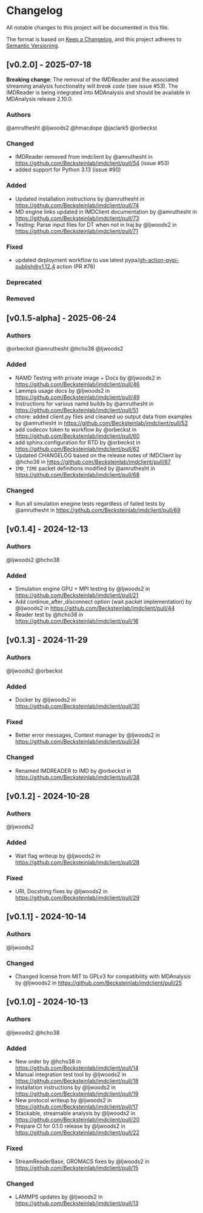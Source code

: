 # Changelog
All notable changes to this project will be documented in this file.

The format is based on [Keep a Changelog](https://keepachangelog.com/en/1.0.0/),
and this project adheres to [Semantic Versioning](https://semver.org/spec/v2.0.0.html).

<!--
The rules for this file:
  * entries are sorted newest-first.
  * summarize sets of changes - don't reproduce every git log comment here.
  * don't ever delete anything.
  * keep the format consistent:
    * do not use tabs but use spaces for formatting
    * 79 char width
    * YYYY-MM-DD date format (following ISO 8601)
  * accompany each entry with github issue/PR number (Issue #xyz)
-->

## [v0.2.0] - 2025-07-18

**Breaking change**: The removal of the IMDReader and the associated
streaming analysis functionality will *break code* (see issue
#53). The IMDReader is being integrated into MDAnalysis and should be
available in MDAnalysis release 2.10.0.

### Authors
<!-- GitHub usernames of contributors to this release -->
@amruthesht @ljwoods2 @hmacdope @jaclark5 @orbeckst

### Changed
<!-- Changes in existing functionality -->
* IMDReader removed from imdclient by @amruthesht in https://github.com/Becksteinlab/imdclient/pull/54 (issue #53)
* added support for Python 3.13 (issue #90)

### Added
<!-- New added features -->
* Updated installation instructions by @amruthesht in https://github.com/Becksteinlab/imdclient/pull/74
* MD engine links updated in IMDClient documentation by @amruthesht in https://github.com/Becksteinlab/imdclient/pull/73
* Testing: Parse input files for DT when not in traj by @ljwoods2 in https://github.com/Becksteinlab/imdclient/pull/71

### Fixed
<!-- Bug fixes -->
* updated deployment workflow to use latest pypa/gh-action-pypi-publish@v1.12.4 action (PR #78)


### Deprecated
<!-- Soon-to-be removed features -->

### Removed
<!-- Removed features -->



## [v0.1.5-alpha] - 2025-06-24

### Authors
<!-- GitHub usernames of contributors to this release -->
@orbeckst @amruthesht @hcho38 @ljwoods2

### Added
<!-- New added features -->
* NAMD Testing with private image + Docs by @ljwoods2 in https://github.com/Becksteinlab/imdclient/pull/46
* Lammps usage docs by @ljwoods2 in https://github.com/Becksteinlab/imdclient/pull/49
* Instructions for various namd builds by @amruthesht in https://github.com/Becksteinlab/imdclient/pull/51
* chore: added client.py files and cleaned uo output data from examples by @amruthesht in https://github.com/Becksteinlab/imdclient/pull/52
* add codecov token to workflow by @orbeckst in https://github.com/Becksteinlab/imdclient/pull/60
* add sphinx.configuration for RTD by @orbeckst in https://github.com/Becksteinlab/imdclient/pull/62
* Updated CHANGELOG based on the release notes of IMDClient by @hcho38 in https://github.com/Becksteinlab/imdclient/pull/67
* `IMD_TIME` packet definitions modified by @amruthesht in https://github.com/Becksteinlab/imdclient/pull/68

### Changed
<!-- Changes in existing functionality -->
* Run all simulation enegine tests regardless of failed tests by @amruthesht in https://github.com/Becksteinlab/imdclient/pull/69



## [v0.1.4] - 2024-12-13

### Authors
<!-- GitHub usernames of contributors to this release -->
@ljwoods2 @hcho38

### Added
<!-- New added features -->
* Simulation engine GPU + MPI testing by @ljwoods2 in https://github.com/Becksteinlab/imdclient/pull/21
* Add continue_after_disconnect option (wait packet implementation) by @ljwoods2 in https://github.com/Becksteinlab/imdclient/pull/44
* Reader test by @hcho38 in https://github.com/Becksteinlab/imdclient/pull/16


## [v0.1.3] - 2024-11-29

### Authors
<!-- GitHub usernames of contributors to this release -->
@ljwoods2 @orbeckst

### Added
<!-- New added features -->
* Docker by @ljwoods2 in https://github.com/Becksteinlab/imdclient/pull/30

### Fixed
<!-- Bug fixes -->
* Better error messages, Context manager by @ljwoods2 in https://github.com/Becksteinlab/imdclient/pull/34

### Changed
<!-- Changes in existing functionality -->
* Renamed IMDREADER to IMD by @orbeckst in https://github.com/Becksteinlab/imdclient/pull/38


## [v0.1.2] - 2024-10-28

### Authors
<!-- GitHub usernames of contributors to this release -->
@ljwoods2

### Added
<!-- New added features -->
* Wait flag writeup by @ljwoods2 in https://github.com/Becksteinlab/imdclient/pull/28

### Fixed
<!-- Bug fixes -->
* URI, Docstring fixes by @ljwoods2 in https://github.com/Becksteinlab/imdclient/pull/29


## [v0.1.1] - 2024-10-14

### Authors
<!-- GitHub usernames of contributors to this release -->
@ljwoods2

### Changed
<!-- Changes in existing functionality -->
* Changed license from MIT to GPLv3 for compatibility with MDAnalysis by @ljwoods2 in https://github.com/Becksteinlab/imdclient/pull/25


## [v0.1.0] - 2024-10-13

### Authors
<!-- GitHub usernames of contributors to this release -->
@ljwoods2 @hcho38

### Added
<!-- New added features -->
* New order by @hcho38 in https://github.com/Becksteinlab/imdclient/pull/14
* Manual integration test tool by @ljwoods2 in https://github.com/Becksteinlab/imdclient/pull/18
* Installation instructions by @ljwoods2 in https://github.com/Becksteinlab/imdclient/pull/19
* New protocol writeup by @ljwoods2 in https://github.com/Becksteinlab/imdclient/pull/17
* Stackable, streamable analysis by @ljwoods2 in https://github.com/Becksteinlab/imdclient/pull/20
* Prepare CI for 0.1.0 release by @ljwoods2 in https://github.com/Becksteinlab/imdclient/pull/22

### Fixed
<!-- Bug fixes -->
* StreamReaderBase, GROMACS fixes by @ljwoods2 in https://github.com/Becksteinlab/imdclient/pull/15

### Changed
<!-- Changes in existing functionality -->
* LAMMPS updates by @ljwoods2 in https://github.com/Becksteinlab/imdclient/pull/13
